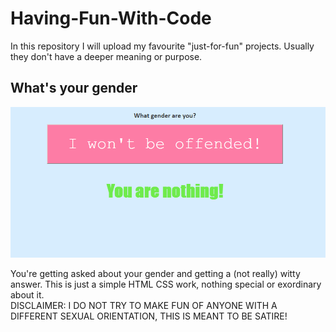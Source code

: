 # Having-Fun-With-Code
In this repository I will upload my favourite "just-for-fun" projects. Usually they don't have a deeper meaning or purpose.

## What's your gender
![screenshot](/screenshot.PNG)

You're getting asked about your gender and getting a (not really) witty answer.
This is just a simple HTML CSS work, nothing special or exordinary about it. </br>
DISCLAIMER: I DO NOT TRY TO MAKE FUN OF ANYONE WITH A DIFFERENT SEXUAL ORIENTATION, THIS IS MEANT TO BE SATIRE!
